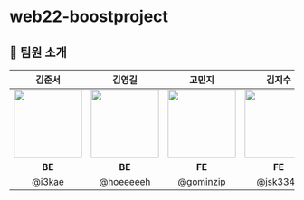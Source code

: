 # web22-boostproject


## 🧡 팀원 소개

|                                     김준서                                     |                                    김영길                                      |                                    고민지                                    |                                    김지수                                    |                                    홍창현                                    |
| :----------------------------------------------------------------------------: | :-----------------------------------------------------------------------------: | :--------------------------------------------------------------------------: | :--------------------------------------------------------------------------: | :--------------------------------------------------------------------------: |
| <img src="https://avatars.githubusercontent.com/u/45356754?v=4" width="120" /> | <img src="https://avatars.githubusercontent.com/u/46553489?v=4" width="120" /> | <img src="https://avatars.githubusercontent.com/u/101329724?v=4" width="120"> | <img src="https://avatars.githubusercontent.com/u/85912592?v=4" width="120"> | <img src="https://avatars.githubusercontent.com/u/48922050?v=4" width="120"> |
|                                     **BE**                                     |                                     **BE**                                      |                                    **FE**                                    |                                    **FE**                                    |                                    **FE**                                    |
|                    [@i3kae](https://github.com/i3kae)                    |                    [@hoeeeeeh](https://github.com/hoeeeeeh)                     |                   [@gominzip](https://github.com/gominzip)                   |                [@jsk3342](https://github.com/jsk3342)                |                    [@spearStr](https://github.com/spearStr)                    |
